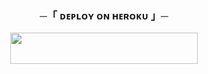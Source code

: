 <h3 align="center">
    ─「 ᴅᴇᴩʟᴏʏ ᴏɴ ʜᴇʀᴏᴋᴜ 」─
</h3>

<p align="center"><a href="https://dashboard.heroku.com/new?template=https://github.com/Abhinav-Bishnoi/RobotSaitama"> 
    <img src="https://img.shields.io/badge/Deploy%20On%20Heroku-black?style=for-the-badge&logo=heroku" width="300" height="50"/></a></p>

